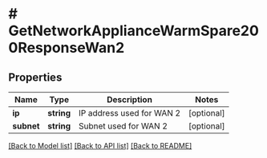 # # GetNetworkApplianceWarmSpare200ResponseWan2

## Properties

Name | Type | Description | Notes
------------ | ------------- | ------------- | -------------
**ip** | **string** | IP address used for WAN 2 | [optional]
**subnet** | **string** | Subnet used for WAN 2 | [optional]

[[Back to Model list]](../../README.md#models) [[Back to API list]](../../README.md#endpoints) [[Back to README]](../../README.md)
